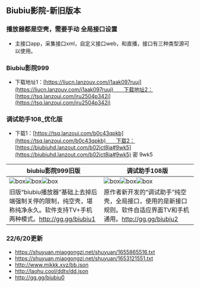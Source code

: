 
## Biubiu影院-新旧版本

### 播放器都是空壳，需要手动 全局接口设置  
 - 主接口app，采集接口xml，自定义接口web，和直播，接口有三种类型源可以使用。  

### Biubiu影院999
 - 下载地址1：[https://liucn.lanzouv.com/i1aak097ruuj](https://liucn.lanzouv.com/i1aak097ruuj)　　下载地址2：[https://tsq.lanzoui.com/iru2504p342j](https://tsq.lanzoui.com/iru2504p342j)  

### 调试助手108_优化版
 - 下载1：[https://tsq.lanzoui.com/b0c43qpkb](https://tsq.lanzoui.com/b0c43qpkb)　　下载2：[https://biubiuhd.lanzout.com/b02jct8ja#9wk5](https://biubiuhd.lanzout.com/b02jct8ja#9wk5) 密 9wk5  

biubiu影院999旧版 | 调试助手108版
---------|---------
![box](https://liu673cn.github.io/xbb/zy/img/bb01.jpg)![box](https://liu673cn.github.io/xbb/zy/img/bb02.jpg)![box](https://liu673cn.github.io/xbb/zy/img/bb03.jpg)|![box](https://liu673cn.github.io/xbb/zy/img/xb01.jpg)![box](https://liu673cn.github.io/xbb/zy/img/xb02.jpg)![box](https://liu673cn.github.io/xbb/zy/img/xb03.jpg)
旧版“biubiu播放器”基础上去掉后端强制关停的限制，纯空壳，堪称纯净永久。软件支持TV+手机两种模式。http://gg.gg/biubiu1  | 原作者新开发的“调试助手”纯空壳，全局接口，使用的是新接口规则。软件自适应界面TV和手机通用。http://gg.gg/biubiu2 
  

### 22/6/20更新  
- https://shuyuan.miaogongzi.net/shuyuan/1655865516.txt  
- https://shuyuan.miaogongzi.net/shuyuan/1653121551.txt  
- http://www.mikkk.xyz/bb.json  
- http://laohu.cool/ddtv/dd.json  
- http://gg.gg/biubiu0  



